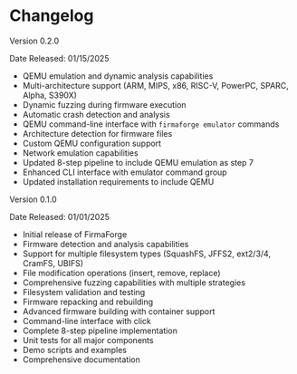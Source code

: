 # Changelog

Version 0.2.0

Date Released: 01/15/2025

- QEMU emulation and dynamic analysis capabilities
- Multi-architecture support (ARM, MIPS, x86, RISC-V, PowerPC, SPARC, Alpha, S390X)
- Dynamic fuzzing during firmware execution
- Automatic crash detection and analysis
- QEMU command-line interface with `firmaforge emulator` commands
- Architecture detection for firmware files
- Custom QEMU configuration support
- Network emulation capabilities
- Updated 8-step pipeline to include QEMU emulation as step 7
- Enhanced CLI interface with emulator command group
- Updated installation requirements to include QEMU

Version 0.1.0

Date Released: 01/01/2025

- Initial release of FirmaForge
- Firmware detection and analysis capabilities
- Support for multiple filesystem types (SquashFS, JFFS2, ext2/3/4, CramFS, UBIFS)
- File modification operations (insert, remove, replace)
- Comprehensive fuzzing capabilities with multiple strategies
- Filesystem validation and testing
- Firmware repacking and rebuilding
- Advanced firmware building with container support
- Command-line interface with click
- Complete 8-step pipeline implementation
- Unit tests for all major components
- Demo scripts and examples
- Comprehensive documentation
